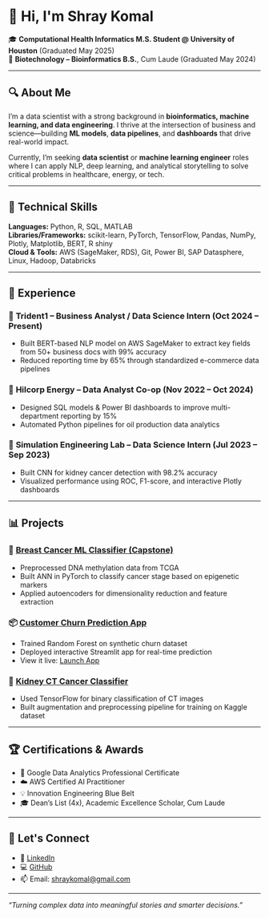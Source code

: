 # 👋 Hi, I'm Shray Komal

🎓 **Computational Health Informatics M.S. Student @ University of Houston** (Graduated May 2025)  
🧬 **Biotechnology – Bioinformatics B.S.**, Cum Laude (Graduated May 2024)

---

## 🔍 About Me

I’m a data scientist with a strong background in **bioinformatics, machine learning, and data engineering**. I thrive at the intersection of business and science—building **ML models**, **data pipelines**, and **dashboards** that drive real-world impact.

Currently, I’m seeking **data scientist** or **machine learning engineer** roles where I can apply NLP, deep learning, and analytical storytelling to solve critical problems in healthcare, energy, or tech.

---

## 🧠 Technical Skills

**Languages:** Python, R, SQL, MATLAB  
**Libraries/Frameworks:** scikit-learn, PyTorch, TensorFlow, Pandas, NumPy, Plotly, Matplotlib, BERT, R shiny  
**Cloud & Tools:** AWS (SageMaker, RDS), Git, Power BI, SAP Datasphere, Linux, Hadoop, Databricks

---

## 💼 Experience

### 🔹 **Trident1 – Business Analyst / Data Science Intern** (Oct 2024 – Present)
- Built BERT-based NLP model on AWS SageMaker to extract key fields from 50+ business docs with 99% accuracy
- Reduced reporting time by 65% through standardized e-commerce data pipelines

### 🔹 **Hilcorp Energy – Data Analyst Co-op** (Nov 2022 – Oct 2024)
- Designed SQL models & Power BI dashboards to improve multi-department reporting by 15%
- Automated Python pipelines for oil production data analytics

### 🔹 **Simulation Engineering Lab – Data Science Intern** (Jul 2023 – Sep 2023)
- Built CNN for kidney cancer detection with 98.2% accuracy
- Visualized performance using ROC, F1-score, and interactive Plotly dashboards

---

## 📊 Projects

### 🧪 [Breast Cancer ML Classifier (Capstone)](https://github.com/shraykomal/breast-cancer-ann)
- Preprocessed DNA methylation data from TCGA
- Built ANN in PyTorch to classify cancer stage based on epigenetic markers
- Applied autoencoders for dimensionality reduction and feature extraction

### 📦 [Customer Churn Prediction App](https://github.com/shraykomal/churn-streamlit-app)
- Trained Random Forest on synthetic churn dataset
- Deployed interactive Streamlit app for real-time prediction
- View it live: [Launch App](https://shraykomal-churn.streamlit.app)

### 🧬 [Kidney CT Cancer Classifier](https://github.com/shraykomal/kidney-cancer-cnn)
- Used TensorFlow for binary classification of CT images
- Built augmentation and preprocessing pipeline for training on Kaggle dataset

---

## 🏆 Certifications & Awards

- 📜 Google Data Analytics Professional Certificate  
- ☁️ AWS Certified AI Practitioner  
- 💡 Innovation Engineering Blue Belt  
- 🎓 Dean’s List (4x), Academic Excellence Scholar, Cum Laude

---

## 🤝 Let's Connect

- 💼 [LinkedIn](https://linkedin.com/in/shraykomal)  
- 💻 [GitHub](https://github.com/shraykomal)  
- 📫 Email: shraykomal@gmail.com

---

_“Turning complex data into meaningful stories and smarter decisions.”_
